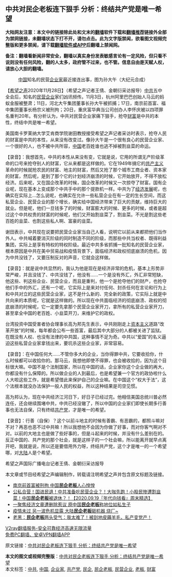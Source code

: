  <h2>中共对民企老板连下狠手 分析：终结共产党是唯一希望</h2> <p class="notice"><b>大陆网友注意：本文中的链接除此处和文末的<a href="https://github.com/bannedbook/fanqiang" >翻墙</a>软件下载和<a href="https://github.com/killgcd/justmysocks/blob/master/README.md">翻墙推荐</a>链接外全部为禁网链接，未翻墙状态下打不开，请勿点击。此为文字版禁闻，欲看图文视频完整版和更多禁闻，请下载<a href="https://github.com/bannedbook/fanqiang">翻墙软件或APP</a>后翻墙上禁闻网。</p><p>备注：翻墙看新闻非常安全，翻墙以真实身份发表敏感言论有一定风险，但只看不说则没有任何风险，翻的人太多，政府管不过来，也不管。信息自由是天赋人权，请放心大胆的翻墙。</b></p>  <div class="entry"> <figure><figcaption><a href="https://www.bannedbook.org/bnews/tag/%E4%B8%AD%E5%9B%BD/" class="st_tag internal_tag" rel="tag" title="标签 中国 下的日志">中国</a>知名的民营<a href="https://www.bannedbook.org/bnews/tag/%e4%bc%81%e4%b8%9a%e5%ae%b6/" class="st_tag internal_tag" rel="tag" title="标签 企业家 下的日志">企业家</a>最近接连出事，图为孙大午（大纪元合成）</figcaption></figure> <p>【<span class='wp_keywordlink_affiliate'><a href="https://www.soundofhope.org" title="希望之声" target="_blank">希望之声</a></span>2020年11月28日】（希望之声记者王倩、金朝衍采访报导）<a href="https://www.bannedbook.org/bnews/tag/%e4%b8%ad%e5%85%b1/" class="st_tag internal_tag" rel="tag" title="标签 中共 下的日志">中共</a>五中全会后，知名的<a href="https://www.bannedbook.org/bnews/tag/%E6%B0%91%E8%90%A5%E4%BC%81%E4%B8%9A/" class="st_tag internal_tag" rel="tag" title="标签 民营企业 下的日志">民营企业</a>家们凶讯频传。11月3日，杭州阿里巴巴创始人马云的蚂蚁金服被整肃；11日，河北大午集团董事长孙大午被抓捕；17日，南京前首富、福中集团董事长杨宗义被刑拘；20日，重庆富华典当公司创办人李怀庆被以四项罪名重判20年。有分析认为，中共对民营企业家痛下狠手，抢夺<a href="https://www.bannedbook.org/bnews/tag/%e8%b4%a2%e5%af%8c/" class="st_tag internal_tag" rel="tag" title="标签 财富 下的日志">财富</a>是中共的本性，终结中共是唯一希望。</p> <p>美国南卡罗莱纳大学艾肯商学院谢田教授接受希望之声记者采访时表示，抢夺人民的财富是中共的本性，从来没有改变过。像孙大午是一个很有良心的民营企业家、一个很好的人，也不被中共所容，<span class='wp_keywordlink_affiliate'><a href="https://www.bannedbook.org/" title="中国" target="_blank">中国</a></span>老百姓谁也逃不掉被割韭菜的命运。</p> <p>【录音】：我想首先，中共的本性从来没有变，它就是说，它用的所谓无产阶级革命的口号来抢夺别人的财富，它从来都是这样做的。它在1949年搞它的<span class='wp_keywordlink'><a href="https://www.bannedbook.org/forum2/topic6177.html" title="《共产主义的终极目的》" target="_blank">共产主义</a></span>革命的时候就抢农民的财富、地主的财富，然后又抢了那个城市工商业者、资本家的财富，然后呢，是到了那个它的计划经济崩溃的时候，它开始放开，不得不放松经济。后来呢，又在国企改革的时候，国企改革的时候又一次掠夺了财富。国有企业呢，现在基本上变成那个中共手中的那个提款机一样。中共为了<span class='wp_keywordlink'><a href="https://www.bannedbook.org/forum2/topic869.html" title="宪政、法治和经济发展——走向市场经济的制度保障" target="_blank">经济发展</a></span>呢，也确实在实际上&#8230;怎么说呢，也确实在允许一些私营企业在有一定的生长空间，而这私营企业、民营企业的那个增长，确实给中国经济带来了巨大的贡献，维持巨大的就业。但是呢，他们一旦钱多了的时候，财富膨大的时候、更多的时候，或者是超过这个中共权贵的财富的时候呢，他们又开始割韭菜了，割韭菜。不光是割这些老百姓的韭菜、也割这些私人啊、富豪的韭菜。</p>  <p>谢田表示，中共现在说要把民营企业家当自己人看，说明它以前从来都把他们当作外人。中共喊着要消灭阶级的同时制造不同的阶级，而那些中共当权者、既得利益集团，实际上是享有特权的特权阶级。最近中共多省抓捕一批知名的民营企业家，根本原因是中共在美中贸易战和疫情背景下，面临经济和政权彻底崩溃的危机，因为中共没钱了，又要压制反对的声音，它就会这样做。</p> <p>【录音】：就是说中共显然的，我认为他是现在是经济非常的危机，基本上形势非常严峻，并且没钱了、中共没钱了，他没有……一个是没有外汇，外汇非常短缺，他这些、判这些企业、民营企业，而且是重判，他一个是抢夺他们的财产，也抢夺他们手中的外汇，还有一个呢，它实际上是来对付任何、封杀任何在言论和行为上和中共对立的这些民营企业家，这不是什么新的、完全新的政策，它实际上就是中共向来的本质呢，它就是这样做的。所以现在中共面临经济的彻底崩溃、政权的彻底崩溃的时候呢，它一定要先拿那个民营企业家开刀，拿所有的私营企业家开刀，甚至拿全中国的老百姓、小韭菜开刀，来维护它的政权。</p> <p>台湾投资中国受害者协会理事长高为邦先生表示，中共刚刚走上<span class='wp_keywordlink'><a href="https://www.bannedbook.org/forum2/topic920.html" title="资本主义与自由" target="_blank">资本主义</a></span>道路“改革开放”的时候，每年都会公布一些首富，最后其中大部分的人都被关进了监狱。在既没有人权、也没有法律的中共国，这种事情不足为奇。中共以“爱国”的名义逼迫这些私营企业家拿钱出来，要坑杀这些企业家，非常容易。</p>  <p>【录音】：在中国任何大……不管你多大的企业，当你得罪中共，它要收拾你，什么时候都可以收拾你的。那马云，我想他即使不得罪，也会被收拾的，因为这个目标很大嘛。中国不是个法制国家，所以在中国的话，企业家你这个企业做的再大，你都没有什么保障的。所以做企业的人到最后，也是希望兼一个官方的政协啦什么人大啦这些工作，就是希望借此来保护自己的企业嘛。在中国这个“权大于法”，这个法根本就没办法保护一般人民的权益，所以这种结果是司空见惯。</p> <p>高为邦认为，现在中共经济江河日下，好日子已经过完。他相信美国总统川普必然连任，还会继续围堵中共，中共已经没辙了，所以中国的企业家们即使长期多行善事也无法自保，只有终结<a href="https://www.bannedbook.org/bnews/tag/%e5%85%b1%e4%ba%a7%e5%85%9a/" class="st_tag internal_tag" rel="tag" title="标签 共产党 下的日志">共产党</a>，才是唯一的希望。</p> <p>【录音】：行善（自保）？这个以前斗地主的时候有善霸、有恶霸的，都照斗嘛对不对？再恶也恶不过中共嘛！所以我想他不会因为你做了好事，而对你客气啊对不对。以前的大地主也是做了些好事的，但是斗起来的时候，并没有什么差别在的。反正中国的、共产党的那个社会，就是这样子的一个社会嘛，所以能离开就早点离开吧，我就是说，所以还是要借用外力呀，终结共产党，这个才是唯一的一个希望哪，对<span class='wp_keywordlink_affiliate'><a href="https://www.bannedbook.org/" title="大陆" target="_blank">大陆</a></span>人是个希望。</p>  <p>希望之声国际广播电台记者王倩、金朝衍采访报导</p> <p>本文章或节目经希望之声编辑制作，转载请注明希望之声并包含原文标题及链接。</p> <ul class='op-related-articles' title='相关阅读'> <li><a href='https://www.bannedbook.org/bnews/headline/20201118/1432995.html' target='_blank'>南京前首富被刑拘 中国<b>民企老板</b>人心惶惶</a></li> <li><a href='https://www.bannedbook.org/bnews/taiwannews/20200919/1399451.html' target='_blank'>公私合营！国进民退！中共准备吃民营企业？！大咖先跑！小股民惨遭割韭菜！中国<b>民企老板</b>被退休？！【2020.09.19『年代向钱看』周末精选】</a></li> <li><a href='https://www.bannedbook.org/bnews/comments/20200728/1367574.html' target='_blank'>一聚焦经济文章遭删除惹议 原中国<b>民企老板</b>称地位如私生子</a></li> <li><a href='https://www.bannedbook.org/bnews/comments/20200416/1313225.html' target='_blank'>疫情未过 另一波危机显露 大陆<b>民企老板</b>砸机器 烧厂~</a></li> <li><a href='https://www.bannedbook.org/bnews/bannedvideo/20191215/1241406.html' target='_blank'>老黑：<b>民企老板</b>两头受气：我太难了！被刮地皮薅羊毛，私产变党产！ </a></li> </ul> <p class="texttj"> <a href="https://www.bannedbook.org/forum23/topic22702.html" target="_blank">V2ray翻墙服务-安全可靠经济高速无限流量</a><br/> <a href="https://github.com/bannedbook/fanqiang/wiki/%E7%A6%81%E9%97%BB%E7%BD%91%E5%AE%89%E5%8D%93%E7%BF%BB%E5%A2%99%E6%96%B0%E9%97%BBAPP" target="_blank">免费PC翻墙、安卓VPN翻墙APP</a></p><p>原文链接：<a class="src_link"  href="https://www.soundofhope.org/post/447853" target="_blank">中共对民企老板连下狠手 分析：终结共产党是唯一希望</a></p> <a name='sharetosocial'></a>       <div><b>本文的图文或视频完整版</b>：<a href='https://www.bannedbook.org/bnews/comments/20201128/1438714.html'>中共对民企老板连下狠手 分析：终结共产党是唯一希望</a></div>  </div><!--END ENTRY--> <div class="postfooter"> <div>本文标签：<a href="https://www.bannedbook.org/bnews/tag/%e4%b8%ad%e5%85%b1/" rel="tag">中共</a>, <a href="https://www.bannedbook.org/bnews/tag/%E4%B8%AD%E5%9B%BD/" rel="tag">中国</a>, <a href="https://www.bannedbook.org/bnews/tag/%e4%bc%81%e4%b8%9a%e5%ae%b6/" rel="tag">企业家</a>, <a href="https://www.bannedbook.org/bnews/tag/%e5%85%b1%e4%ba%a7%e5%85%9a/" rel="tag">共产党</a>, <a href="https://www.bannedbook.org/bnews/tag/%E6%B0%91%E4%BC%81/" rel="tag">民企</a>, <a href="https://www.bannedbook.org/bnews/tag/%E6%B0%91%E4%BC%81%E8%80%81%E6%9D%BF/" rel="tag">民企老板</a>, <a href="https://www.bannedbook.org/bnews/tag/%E6%B0%91%E8%90%A5%E4%BC%81%E4%B8%9A/" rel="tag">民营企业</a>, <a href="https://www.bannedbook.org/bnews/tag/%e8%80%81%e6%9d%bf/" rel="tag">老板</a>, <a href="https://www.bannedbook.org/bnews/tag/%e8%b4%a2%e5%af%8c/" rel="tag">财富</a></div>  </div><!--END POSTFOOTER--> 